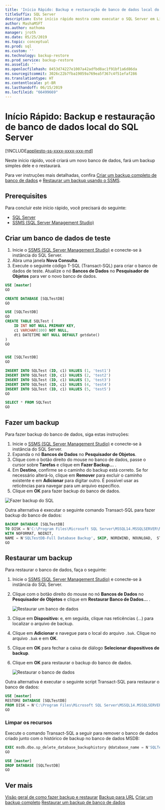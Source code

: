 ```yaml
---
title: 'Início Rápido: Backup e restauração de banco de dados local do SQL Server'
titleSuffix: SQL Server
description: Este início rápido mostra como executar o SQL Server em Linux na sua nuvem preferida.
author: MashaMSFT
ms.author: mathoma
manager: jroth
ms.date: 05/25/2019
ms.topic: conceptual
ms.prod: sql
ms.custom: ''
ms.technology: backup-restore
ms.prod_service: backup-restore
ms.assetid: ''
ms.openlocfilehash: 8453d74227e1007a42adfbd8ac1f91bf1a6d86da
ms.sourcegitcommit: 3026c22b7fba19059a769ea5f367c4f51efaf286
ms.translationtype: HT
ms.contentlocale: pt-BR
ms.lasthandoff: 06/15/2019
ms.locfileid: "66499669"
---
```

# <a name="quickstart-backup-and-restore-a-sql-server-database-on-premises"></a>Início Rápido: Backup e restauração de banco de dados local do SQL Server
[!INCLUDE[appliesto-ss-xxxx-xxxx-xxx-md](../../includes/appliesto-ss-xxxx-xxxx-xxx-md.md)]

Neste início rápido, você criará um novo banco de dados, fará um backup simples dele e o restaurará. 

Para ver instruções mais detalhadas, confira [Criar um backup completo de banco de dados](create-a-full-database-backup-sql-server.md) e [Restaurar um backup usando o SSMS](restore-a-database-backup-using-ssms.md).

## <a name="prerequisites"></a>Prerequisites
Para concluir este início rápido, você precisará do seguinte: 

- [SQL Server](https://www.microsoft.com/en-us/sql-server/sql-server-downloads)
- [SSMS (SQL Server Management Studio)](../../ssms/download-sql-server-management-studio-ssms.md)

## <a name="create-a-test-database"></a>Criar um banco de dados de teste 

1. Inicie o [SSMS (SQL Server Management Studio)](../../ssms/download-sql-server-management-studio-ssms.md) e conecte-se à instância do SQL Server.
1. Abra uma janela **Nova Consulta**. 
1. Execute o seguinte código T-SQL (Transact-SQL) para criar o banco de dados de teste. Atualize o nó **Bancos de Dados** no **Pesquisador de Objetos** para ver o novo banco de dados. 

```sql
USE [master]
GO

CREATE DATABASE [SQLTestDB]
GO

USE [SQLTestDB]
GO
CREATE TABLE SQLTest (
    ID INT NOT NULL PRIMARY KEY,
    c1 VARCHAR(100) NOT NULL,
    dt1 DATETIME NOT NULL DEFAULT getdate()
)
GO


USE [SQLTestDB]
GO

INSERT INTO SQLTest (ID, c1) VALUES (1, 'test1')
INSERT INTO SQLTest (ID, c1) VALUES (2, 'test2')
INSERT INTO SQLTest (ID, c1) VALUES (3, 'test3')
INSERT INTO SQLTest (ID, c1) VALUES (4, 'test4')
INSERT INTO SQLTest (ID, c1) VALUES (5, 'test5')
GO

SELECT * FROM SQLTest
GO
```
 
## <a name="take-a-backup"></a>Fazer um backup
Para fazer backup do banco de dados, siga estas instruções: 

1. Inicie o [SSMS (SQL Server Management Studio)](../../ssms/download-sql-server-management-studio-ssms.md) e conecte-se à instância do SQL Server.
1. Expanda o nó **Bancos de Dados** no **Pesquisador de Objetos**.  
1. Clique com o botão direito do mouse no banco de dados, passe o cursor sobre **Tarefas** e clique em **Fazer Backup...** . 
1. Em **Destino**, confirme se o caminho do backup está correto. Se for necessário alterá-lo, clique em **Remover** para excluir o caminho existente e em **Adicionar** para digitar outro. É possível usar as reticências para navegar para um arquivo específico. 
1. Clique em **OK** para fazer backup do banco de dados. 

![Fazer backup do SQL](media/quickstart-backup-restore-database/backup-db-ssms.png)

Outra alternativa é executar o seguinte comando Transact-SQL para fazer backup do banco de dados: 

```sql
BACKUP DATABASE [SQLTestDB] 
TO DISK = N'C:\Program Files\Microsoft SQL Server\MSSQL14.MSSQLSERVER\MSSQL\Backup\SQLTestDB.bak' 
WITH NOFORMAT, NOINIT,  
NAME = N'SQLTestDB-Full Database Backup', SKIP, NOREWIND, NOUNLOAD,  STATS = 10
GO
```


## <a name="restore-a-backup"></a>Restaurar um backup
Para restaurar o banco de dados, faça o seguinte: 

1. Inicie o [SSMS (SQL Server Management Studio)](../../ssms/download-sql-server-management-studio-ssms.md) e conecte-se à instância do SQL Server.
1. Clique com o botão direito do mouse no nó **Bancos de Dados** no **Pesquisador de Objetos** e clique em **Restaurar Banco de Dados...** .

    ![Restaurar um banco de dados](media/quickstart-backup-restore-database/restore-db-ssms1.png)

1. Clique em **Dispositivo:** e, em seguida, clique nas reticências (…) para localizar o arquivo de backup. 
1. Clique em **Adicionar** e navegue para o local do arquivo `.bak`. Clique no arquivo `.bak` e em **OK**. 
1. Clique em **OK** para fechar a caixa de diálogo **Selecionar dispositivos de backup**. 
1. Clique em **OK** para restaurar o backup do banco de dados. 

    ![Restaurar o banco de dados](media/quickstart-backup-restore-database/restore-db-ssms2.png)

Outra alternativa é executar o seguinte script Transact-SQL para restaurar o banco de dados:

```sql
USE [master]
RESTORE DATABASE [SQLTestDB] 
FROM DISK = N'C:\Program Files\Microsoft SQL Server\MSSQL14.MSSQLSERVER\MSSQL\Backup\SQLTestDB.bak' WITH  FILE = 1,  NOUNLOAD,  STATS = 5
GO
```

### <a name="clean-up-resources"></a>Limpar os recursos
Execute o comando Transact-SQL a seguir para remover o banco de dados criado junto com o histórico de backup no banco de dados MSDB:

```sql
EXEC msdb.dbo.sp_delete_database_backuphistory @database_name = N'SQLTestDB'
GO

USE [master]
DROP DATABASE [SQLTestDB]
GO
```

## <a name="see-more"></a>Ver mais
[Visão geral de como fazer backup e restaurar](back-up-and-restore-of-sql-server-databases.md)
[Backup para URL](sql-server-backup-to-url.md)
[Criar um backup completo](create-a-full-database-backup-sql-server.md)
[Restaurar um backup de banco de dados](restore-a-database-backup-using-ssms.md)
